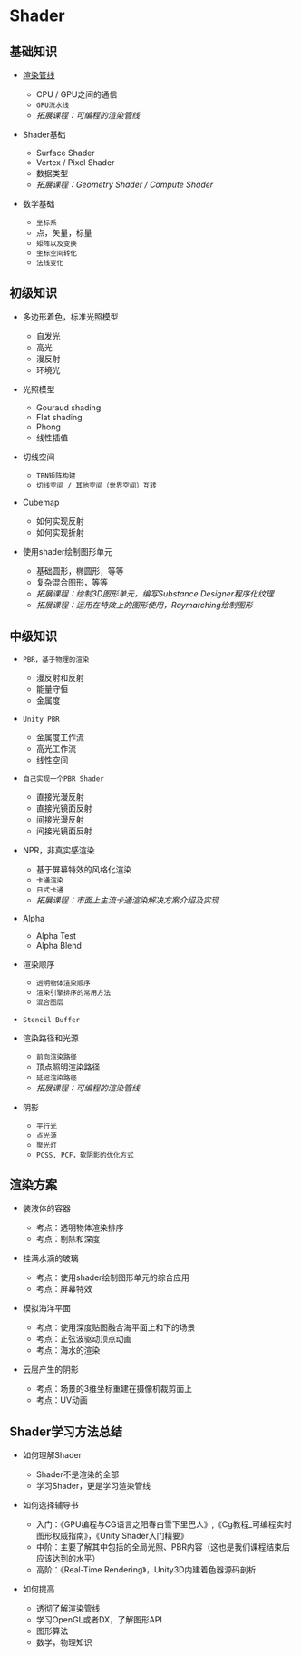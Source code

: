# Shader
## 基础知识
* [渲染管线](Pages/0.0TheRenderingPipline.md)
  * CPU / GPU之间的通信
  * `GPU流水线`
  * *拓展课程：可编程的渲染管线*

* Shader基础
  * Surface Shader
  * Vertex / Pixel Shader
  * 数据类型
  * *拓展课程：Geometry Shader / Compute Shader*

* 数学基础
  * `坐标系`
  * 点，矢量，标量
  * `矩阵以及变换`
  * `坐标空间转化`
  * `法线变化`

## 初级知识
* 多边形着色，标准光照模型
  * 自发光
  * 高光
  * 漫反射
  * 环境光

* 光照模型
  * Gouraud shading
  * Flat shading
  * Phong
  * 线性插值

* 切线空间
  * `TBN矩阵构建`
  * `切线空间 / 其他空间（世界空间）互转`

* Cubemap
  * 如何实现反射
  * 如何实现折射


* 使用shader绘制图形单元
  * 基础圆形，椭圆形，等等
  * 复杂混合图形，等等
  * *拓展课程：绘制3D图形单元，编写Substance Designer程序化纹理*
  * *拓展课程：运用在特效上的图形使用，Raymarching绘制图形*
 
## 中级知识
* `PBR，基于物理的渲染`
  * 漫反射和反射
  * 能量守恒
  * 金属度

* `Unity PBR`
  * 金属度工作流
  * 高光工作流
  * 线性空间

* `自己实现一个PBR Shader`
  * 直接光漫反射
  * 直接光镜面反射
  * 间接光漫反射
  * 间接光镜面反射

* NPR，非真实感渲染
  * 基于屏幕特效的风格化渲染
  * `卡通渲染`
  * `日式卡通`
  * *拓展课程：市面上主流卡通渲染解决方案介绍及实现*

* Alpha
  * Alpha Test
  * Alpha Blend

* 渲染顺序
  * `透明物体渲染顺序`
  * `渲染引擎排序的常用方法`
  * `混合图层`
  
* `Stencil Buffer`

* 渲染路径和光源
  * `前向渲染路径`
  * 顶点照明渲染路径
  * `延迟渲染路径`
  * *拓展课程：可编程的渲染管线*

* 阴影
  * `平行光`
  * `点光源`
  * `聚光灯`
  * `PCSS, PCF，软阴影的优化方式`

## 渲染方案
* 装液体的容器
  * 考点：透明物体渲染排序
  * 考点：剔除和深度

* 挂满水滴的玻璃
  * 考点：使用shader绘制图形单元的综合应用
  * 考点：屏幕特效

* 模拟海洋平面
  * 考点：使用深度贴图融合海平面上和下的场景
  * 考点：正弦波驱动顶点动画
  * 考点：海水的渲染

* 云层产生的阴影
  * 考点：场景的3维坐标重建在摄像机裁剪面上
  * 考点：UV动画

## Shader学习方法总结
* 如何理解Shader
  * Shader不是渲染的全部
  * 学习Shader，更是学习渲染管线

* 如何选择辅导书
  * 入门：《GPU编程与CG语言之阳春白雪下里巴人》,《Cg教程_可编程实时图形权威指南》，《Unity Shader入门精要》
  * 中阶：主要了解其中包括的全局光照、PBR内容（这也是我们课程结束后应该达到的水平）
  * 高阶：《Real-Time Rendering》，Unity3D内建着色器源码剖析

* 如何提高
  * 透彻了解渲染管线
  * 学习OpenGL或者DX，了解图形API
  * 图形算法
  * 数学，物理知识


